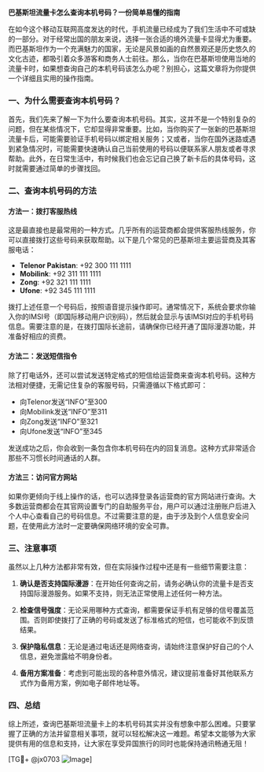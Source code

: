 **巴基斯坦流量卡怎么查询本机号码？一份简单易懂的指南**

在如今这个移动互联网高度发达的时代，手机流量已经成为了我们生活中不可或缺的一部分。对于经常出国的朋友来说，选择一张合适的境外流量卡显得尤为重要。而巴基斯坦作为一个充满魅力的国家，无论是风景如画的自然景观还是历史悠久的文化古迹，都吸引着众多游客和商务人士前往。那么，当你在巴基斯坦使用当地的流量卡时，如果想查询自己的本机号码该怎么办呢？别担心，这篇文章将为你提供一个详细且实用的操作指南。

### 一、为什么需要查询本机号码？

首先，我们先来了解一下为什么要查询本机号码。其实，这并不是一个特别复杂的问题，但在某些情况下，它却显得非常重要。比如，当你购买了一张新的巴基斯坦流量卡后，可能需要验证手机号码以绑定相关服务；又或者，当你在国外迷路或遇到紧急情况时，可能需要快速确认自己当前使用的号码以便联系家人朋友或者寻求帮助。此外，在日常生活中，有时候我们也会忘记自己换了新卡后的具体号码，这时就需要通过简单的步骤找回。

### 二、查询本机号码的方法

#### 方法一：拨打客服热线

这是最直接也是最常用的一种方式。几乎所有的运营商都会提供客服热线服务，你可以直接拨打这些号码来获取帮助。以下是几个常见的巴基斯坦主要运营商及其客服电话：

- **Telenor Pakistan**: +92 300 111 1111
- **Mobilink**: +92 311 111 1111
- **Zong**: +92 321 111 1111
- **Ufone**: +92 345 111 1111

拨打上述任意一个号码后，按照语音提示操作即可。通常情况下，系统会要求你输入你的IMSI号（即国际移动用户识别码），然后就会显示与该IMSI对应的手机号码信息。需要注意的是，在拨打国际长途前，请确保你已经开通了国际漫游功能，并准备好相应的资费。

#### 方法二：发送短信指令

除了打电话外，还可以尝试发送特定格式的短信给运营商来查询本机号码。这种方法相对便捷，无需记住复杂的客服号码，只需遵循以下格式即可：

- 向Telenor发送“INFO”至300
- 向Mobilink发送“INFO”至311
- 向Zong发送“INFO”至321
- 向Ufone发送“INFO”至345

发送成功之后，你会收到一条包含你本机号码在内的回复消息。这种方式非常适合那些不习惯长时间通话的人群。

#### 方法三：访问官方网站

如果你更倾向于线上操作的话，也可以选择登录各运营商的官方网站进行查询。大多数运营商都会在其官网设置专门的自助服务平台，用户可以通过注册账户后进入个人中心查看自己的号码信息。不过需要注意的是，由于涉及到个人信息安全问题，在使用此方法时一定要确保网络环境的安全可靠。

### 三、注意事项

虽然以上几种方法都非常有效，但在实际操作过程中还是有一些细节需要注意：

1. **确认是否支持国际漫游**：在开始任何查询之前，请务必确认你的流量卡是否支持国际漫游服务。如果不支持，则无法正常使用上述任何一种方法。
   
2. **检查信号强度**：无论采用哪种方式查询，都需要保证手机有足够的信号覆盖范围。否则即使拨打了正确的号码或发送了标准格式的短信，也可能收不到反馈结果。

3. **保护隐私信息**：无论是通过电话还是网络查询，请始终注意保护好自己的个人信息，避免泄露给不明身份者。

4. **备用方案准备**：考虑到可能出现的各种意外情况，建议提前准备好其他联系方式作为备用方案，例如电子邮件地址等。

### 四、总结

综上所述，查询巴基斯坦流量卡上的本机号码其实并没有想象中那么困难。只要掌握了正确的方法并留意相关事项，就可以轻松解决这一难题。希望本文能够为大家提供有用的信息和支持，让大家在享受异国旅行的同时也能保持通讯畅通无阻！

[TG💪+ @jx0703 ![Image](https://github.com/user-attachments/assets/dbca1d08-cadb-493c-b0ec-ad6f7a83f270)]